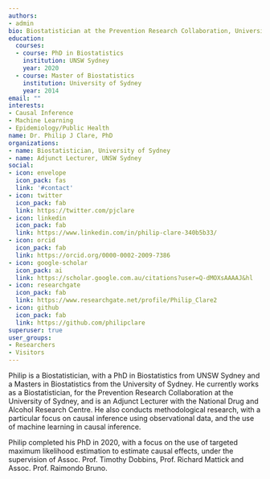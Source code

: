 ```yaml
---
authors:
- admin
bio: Biostatistician at the Prevention Research Collaboration, University of Sydney.
education:
  courses:
  - course: PhD in Biostatistics
    institution: UNSW Sydney
    year: 2020
  - course: Master of Biostatistics
    institution: University of Sydney
    year: 2014
email: ""
interests:
- Causal Inference
- Machine Learning
- Epidemiology/Public Health
name: Dr. Philip J Clare, PhD
organizations:
- name: Biostatistician, University of Sydney
- name: Adjunct Lecturer, UNSW Sydney
social:
- icon: envelope
  icon_pack: fas
  link: '#contact'
- icon: twitter
  icon_pack: fab
  link: https://twitter.com/pjclare
- icon: linkedin
  icon_pack: fab
  link: https://www.linkedin.com/in/philip-clare-340b5b33/
- icon: orcid
  icon_pack: fab
  link: https://orcid.org/0000-0002-2009-7386
- icon: google-scholar
  icon_pack: ai
  link: https://scholar.google.com.au/citations?user=Q-dMOXsAAAAJ&hl
- icon: researchgate
  icon_pack: fab
  link: https://www.researchgate.net/profile/Philip_Clare2
- icon: github
  icon_pack: fab
  link: https://github.com/philipclare
superuser: true
user_groups:
- Researchers
- Visitors
---
```


Philip is a Biostatistician, with a PhD in Biostatistics from UNSW Sydney and a Masters in Biostatistics from the University of Sydney. He currently works as a Biostatistician, for the Prevention Research Collaboration at the University of Sydney, and is an Adjunct Lecturer with the National Drug and Alcohol Research Centre. He also conducts methodological research, with a particular focus on causal inference using observational data, and the use of machine learning in causal inference.

Philip completed his PhD in 2020, with a focus on the use of targeted maximum likelihood estimation to estimate causal effects, under the supervision of Assoc. Prof. Timothy Dobbins, Prof. Richard Mattick and Assoc. Prof. Raimondo Bruno.
